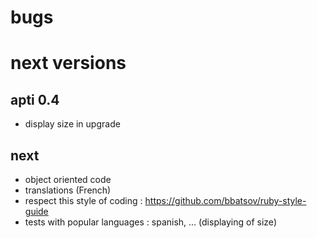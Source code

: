 # bugs


# next versions

## apti 0.4

* display size in upgrade

## next

* object oriented code
* translations (French)
* respect this style of coding : https://github.com/bbatsov/ruby-style-guide
* tests with popular languages : spanish, ... (displaying of size)
